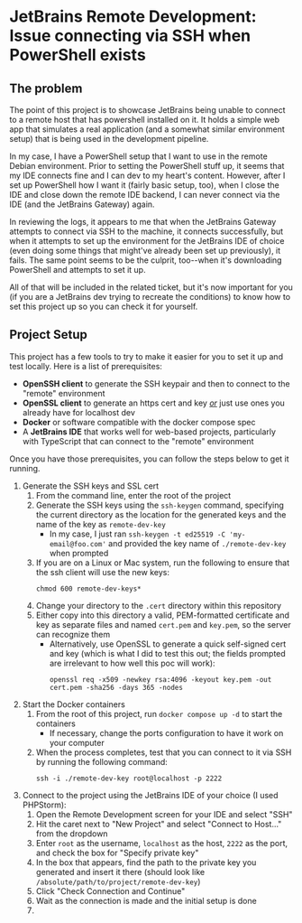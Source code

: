 # JetBrains Remote Development:  Issue connecting via SSH when PowerShell exists

## The problem

The point of this project is to showcase JetBrains being unable to connect to a remote host that has powershell installed on it.  It holds a simple web app that simulates a real application (and a somewhat similar environment setup) that is being used in the development pipeline.

In my case, I have a PowerShell setup that I want to use in the remote Debian environment.  Prior to setting the PowerShell stuff up, it seems that my IDE connects fine and I can dev to my heart's content.  However, after I set up PowerShell how I want it (fairly basic setup, too), when I close the IDE and close down the remote IDE backend, I can never connect via the IDE (and the JetBrains Gateway) again.

In reviewing the logs, it appears to me that when the JetBrains Gateway attempts to connect via SSH to the machine, it connects successfully, but when it attempts to set up the environment for the JetBrains IDE of choice (even doing some things that might've already been set up previously), it fails.  The same point seems to be the culprit, too--when it's downloading PowerShell and attempts to set it up.

All of that will be included in the related ticket, but it's now important for you (if you are a JetBrains dev trying to recreate the conditions) to know how to set this project up so you can check it for yourself.

## Project Setup

This project has a few tools to try to make it easier for you to set it up and test locally.  Here is a list of prerequisites:

- **OpenSSH client** to generate the SSH keypair and then to connect to the "remote" environment
- **OpenSSL client** to generate an https cert and key <u>*or*</u> just use ones you already have for localhost dev
- **Docker** or software compatible with the docker compose spec
- A **JetBrains IDE** that works well for web-based projects, particularly with TypeScript that can connect to the "remote" environment

Once you have those prerequisites, you can follow the steps below to get it running.

1. Generate the SSH keys and SSL cert
   1. From the command line, enter the root of the project
   2. Generate the SSH keys using the `ssh-keygen` command, specifying the current directory as the location for the generated keys and the name of the key as `remote-dev-key`
      - In my case, I just ran `ssh-keygen -t ed25519 -C 'my-email@foo.com'` and provided the key name of `./remote-dev-key` when prompted
   3. If you are on a Linux or Mac system, run the following to ensure that the ssh client will use the new keys:
      ```
      chmod 600 remote-dev-keys*
      ```
   4. Change your directory to the `.cert` directory within this repository
   5. Either copy into this directory a valid, PEM-formatted certificate and key as separate files and named `cert.pem` and `key.pem`, so the server can recognize them
      - Alternatively, use OpenSSL to generate a quick self-signed cert and key (which is what I did to test this out; the fields prompted are irrelevant to how well this poc will work):
        ```
        openssl req -x509 -newkey rsa:4096 -keyout key.pem -out cert.pem -sha256 -days 365 -nodes
        ```
2. Start the Docker containers
   1. From the root of this project, run `docker compose up -d` to start the containers
      - If necessary, change the ports configuration to have it work on your computer
   2. When the process completes, test that you can connect to it via SSH by running the following command:
      ```
      ssh -i ./remote-dev-key root@localhost -p 2222
      ```
3. Connect to the project using the JetBrains IDE of your choice (I used PHPStorm):
   1. Open the Remote Development screen for your IDE and select "SSH"
   2. Hit the caret next to "New Project" and select "Connect to Host..." from the dropdown
   3. Enter `root` as the username, `localhost` as the host, `2222` as the port, and check the box for "Specify private key"
   4. In the box that appears, find the path to the private key you generated and insert it there (should look like `/absolute/path/to/project/remote-dev-key`)
   5. Click "Check Connection and Continue"
   6. Wait as the connection is made and the initial setup is done
   7. 
